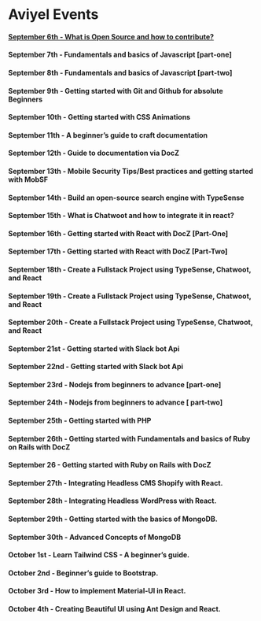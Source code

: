 # Aviyel Events

#### [September 6th - What is Open Source and how to contribute?](https://github.com/Aviyel-oss/live-coding/tree/main/WhatIsOpenSource)

#### September 7th - Fundamentals and basics of Javascript [part-one]

#### September 8th - Fundamentals and basics of Javascript [part-two]

#### September 9th - Getting started with Git and Github for absolute Beginners

#### September 10th - Getting started with CSS Animations

#### September 11th - A beginner’s guide to craft documentation

#### September 12th - Guide to documentation via DocZ

#### September 13th - Mobile Security Tips/Best practices and getting started with MobSF

#### September 14th - Build an open-source search engine with TypeSense

#### September 15th - What is Chatwoot and how to integrate it in react?

#### September 16th - Getting started with React with DocZ [Part-One]

#### September 17th - Getting started with React with DocZ [Part-Two]

#### September 18th - Create a Fullstack Project using TypeSense, Chatwoot, and React

#### September 19th - Create a Fullstack Project using TypeSense, Chatwoot, and React

#### September 20th - Create a Fullstack Project using TypeSense, Chatwoot, and React

#### September 21st - Getting started with Slack bot Api

#### September 22nd - Getting started with Slack bot Api

#### September 23rd - Nodejs from beginners to advance [part-one]

#### September 24th - Nodejs from beginners to advance [ part-two]

#### September 25th - Getting started with PHP

#### September 26th - Getting started with Fundamentals and basics of Ruby on Rails with DocZ

#### September 26 - Getting started with Ruby on Rails with DocZ

#### September 27th - Integrating Headless CMS Shopify with React.

#### September 28th - Integrating Headless WordPress with React.

#### September 29th - Getting started with the basics of MongoDB.

#### September 30th - Advanced Concepts of MongoDB

#### October 1st - Learn Tailwind CSS - A beginner’s guide.

#### October 2nd - Beginner’s guide to Bootstrap.

#### October 3rd - How to implement Material-UI in React.

#### October 4th - Creating Beautiful UI using Ant Design and React.
